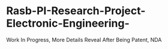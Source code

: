 # Rasb-PI-Research-Project-Electronic-Engineering-
Work In Progress, More Details Reveal After Being Patent, NDA
